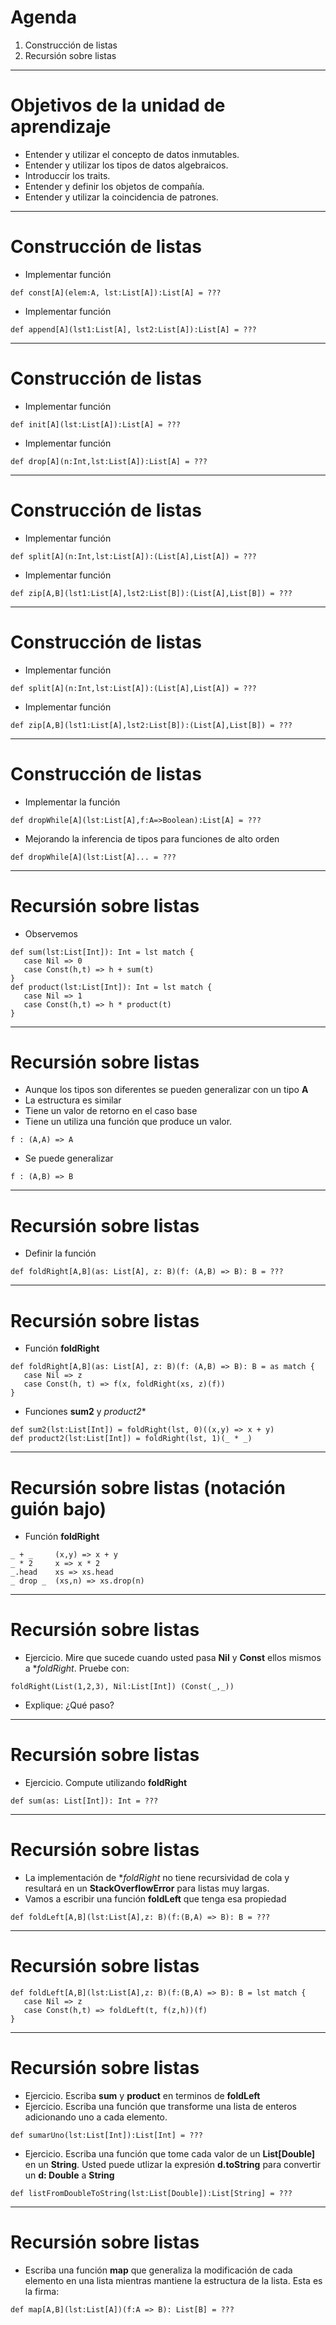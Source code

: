 # Agenda

1. Construcción de listas
2. Recursión sobre listas

---

# Objetivos de la unidad de aprendizaje

* Entender y utilizar el concepto de datos inmutables.
* Entender y utilizar los tipos de datos algebraicos.
* Introduccir los traits.
* Entender y definir los objetos de compañía.
* Entender y utilizar la coincidencia de patrones.

---

# Construcción de listas

* Implementar función
```{.scala}
def const[A](elem:A, lst:List[A]):List[A] = ???
```
* Implementar función
```{.scala}
def append[A](lst1:List[A], lst2:List[A]):List[A] = ???
```

---

# Construcción de listas

* Implementar función
```{.scala}
def init[A](lst:List[A]):List[A] = ???
```
* Implementar función
```{.scala}
def drop[A](n:Int,lst:List[A]):List[A] = ???
```

---


# Construcción de listas

* Implementar función
```{.scala}
def split[A](n:Int,lst:List[A]):(List[A],List[A]) = ???
```
* Implementar función
```{.scala}
def zip[A,B](lst1:List[A],lst2:List[B]):(List[A],List[B]) = ???
```

---


# Construcción de listas

* Implementar función
```{.scala}
def split[A](n:Int,lst:List[A]):(List[A],List[A]) = ???
```
* Implementar función
```{.scala}
def zip[A,B](lst1:List[A],lst2:List[B]):(List[A],List[B]) = ???
```

---


# Construcción de listas

* Implementar la función
```{.scala}
def dropWhile[A](lst:List[A],f:A=>Boolean):List[A] = ???
```
* Mejorando la inferencia de tipos para funciones de alto orden
```{.scala}
def dropWhile[A](lst:List[A]... = ???
```

---


# Recursión sobre listas

* Observemos
```{.scala}
def sum(lst:List[Int]): Int = lst match {
   case Nil => 0
   case Const(h,t) => h + sum(t)
}
def product(lst:List[Int]): Int = lst match {
   case Nil => 1
   case Const(h,t) => h * product(t)
}
```

---

# Recursión sobre listas

* Aunque los tipos son diferentes se pueden generalizar con un tipo **A**
* La estructura es similar
* Tiene un valor de retorno en el caso base
* Tiene un utiliza una función que produce un valor.
```{.scala}
f : (A,A) => A
```
* Se puede generalizar
```{.scala}
f : (A,B) => B
```

---

# Recursión sobre listas

* Definir la función
```{.scala}
def foldRight[A,B](as: List[A], z: B)(f: (A,B) => B): B = ???
```

---

# Recursión sobre listas

* Función **foldRight**
```{.scala}
def foldRight[A,B](as: List[A], z: B)(f: (A,B) => B): B = as match {
   case Nil => z
   case Const(h, t) => f(x, foldRight(xs, z)(f))
}
```
* Funciones **sum2** y *product2**
```{.scala}
def sum2(lst:List[Int]) = foldRight(lst, 0)((x,y) => x + y)
def product2(lst:List[Int]) = foldRight(lst, 1)(_ * _)
```

---


# Recursión sobre listas (notación guión bajo)

* Función **foldRight**
```{.scala}
_ + _     (x,y) => x + y
_ * 2     x => x * 2
_.head    xs => xs.head
_ drop _  (xs,n) => xs.drop(n)
```

---

# Recursión sobre listas

* Ejercicio. Mire que sucede cuando usted pasa **Nil** y **Const** ellos mismos
  a **foldRight*. Pruebe con:
```{.scala}
foldRight(List(1,2,3), Nil:List[Int]) (Const(_,_))
```
* Explique: ¿Qué paso?

---

# Recursión sobre listas

* Ejercicio. Compute utilizando **foldRight**
```{.scala}
def sum(as: List[Int]): Int = ???
```
---

# Recursión sobre listas

* La implementación de **foldRight* no tiene recursividad de cola y
  resultará en un **StackOverflowError** para listas muy largas.
* Vamos a escribir una función **foldLeft** que tenga esa propiedad
```{.scala}
def foldLeft[A,B](lst:List[A],z: B)(f:(B,A) => B): B = ???
```

---

# Recursión sobre listas

```{.scala}
def foldLeft[A,B](lst:List[A],z: B)(f:(B,A) => B): B = lst match {
   case Nil => z
   case Const(h,t) => foldLeft(t, f(z,h))(f)
}
```

---

# Recursión sobre listas

* Ejercicio. Escriba **sum** y **product** en terminos de **foldLeft**
* Ejercicio. Escriba una función que transforme una lista de enteros adicionando
             uno a cada elemento.
```{.scala}
def sumarUno(lst:List[Int]):List[Int] = ???
```
* Ejercicio. Escriba una función que tome cada valor de un **List[Double]** en un
  **String**. Usted puede utlizar la expresión **d.toString** para convertir
  un **d: Double** a **String**
```{.scala}
def listFromDoubleToString(lst:List[Double]):List[String] = ???
```

---

# Recursión sobre listas

* Escriba una función **map** que generaliza la modificación de cada elemento en una
  lista mientras mantiene la estructura de la lista. Esta es la firma:
```{.scala}
def map[A,B](lst:List[A])(f:A => B): List[B] = ???
```
